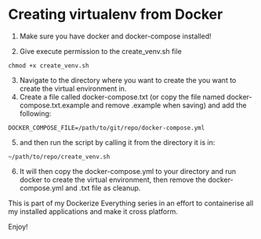 # Creating virtualenv from Docker
1. Make sure you have docker and docker-compose installed!


2. Give execute permission to the create_venv.sh file
```
chmod +x create_venv.sh
```

3. Navigate to the directory where you want to create the you want to create the virtual environment in.
4. Create a file called docker-compose.txt (or copy the file named docker-compose.txt.example and remove .example when saving) and add the following:
```
DOCKER_COMPOSE_FILE=/path/to/git/repo/docker-compose.yml
```
5. and then run the  script by calling it from the directory it is in:
```
~/path/to/repo/create_venv.sh
```
6. It will then copy the docker-compose.yml to your directory and run docker to create the virtual environment, then remove the docker-compose.yml and .txt file as cleanup.

This is part of my Dockerize Everything series in an effort to containerise all my installed applications and make it cross platform.

Enjoy!